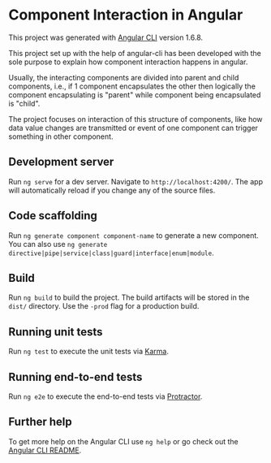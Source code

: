 # Component Interaction in Angular

This project was generated with [Angular CLI](https://github.com/angular/angular-cli) version 1.6.8.

This project set up with the help of angular-cli has been developed with the sole purpose to explain how component interaction happens in angular.

Usually, the interacting components are divided into parent and child components, i.e., if 1 component encapsulates the other then logically the component encapsulating is "parent" while component being encapsulated is "child".

The project focuses on interaction of this structure of components, like how data value changes are transmitted or event of one component can trigger something in other component.

## Development server

Run `ng serve` for a dev server. Navigate to `http://localhost:4200/`. The app will automatically reload if you change any of the source files.

## Code scaffolding

Run `ng generate component component-name` to generate a new component. You can also use `ng generate directive|pipe|service|class|guard|interface|enum|module`.

## Build

Run `ng build` to build the project. The build artifacts will be stored in the `dist/` directory. Use the `-prod` flag for a production build.

## Running unit tests

Run `ng test` to execute the unit tests via [Karma](https://karma-runner.github.io).

## Running end-to-end tests

Run `ng e2e` to execute the end-to-end tests via [Protractor](http://www.protractortest.org/).

## Further help

To get more help on the Angular CLI use `ng help` or go check out the [Angular CLI README](https://github.com/angular/angular-cli/blob/master/README.md).
